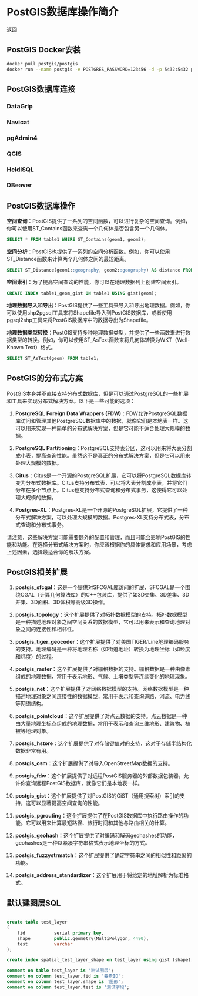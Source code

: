 # PostGIS数据库操作简介

[返回](../index.md)

## PostGIS Docker安装

```Bash
docker pull postgis/postgis
docker run --name postgis -e POSTGRES_PASSWORD=123456 -d -p 5432:5432 postgis/postgis
```

## PostGIS数据库连接

### DataGrip

### Navicat

### pgAdmin4

### QGIS

### HeidiSQL

### DBeaver

## PostGIS数据库操作

**空间查询**：PostGIS提供了一系列的空间函数，可以进行复杂的空间查询。例如，你可以使用ST_Contains函数来查询一个几何体是否包含另一个几何体。

```sql
SELECT * FROM table1 WHERE ST_Contains(geom1, geom2);
```

**空间分析**：PostGIS也提供了一系列的空间分析函数。例如，你可以使用ST_Distance函数来计算两个几何体之间的最短距离。

```sql
SELECT ST_Distance(geom1::geography, geom2::geography) AS distance FROM table1;
```

**空间索引**：为了提高空间查询的性能，你可以在地理数据列上创建空间索引。

```sql
CREATE INDEX table1_geom_gist ON table1 USING gist(geom);
```

**地理数据导入和导出**：PostGIS提供了一些工具来导入和导出地理数据。例如，你可以使用shp2pgsql工具来将Shapefile导入到PostGIS数据库，或者使用pgsql2shp工具来将PostGIS数据库中的数据导出为Shapefile。

**地理数据类型转换**：PostGIS支持多种地理数据类型，并提供了一些函数来进行数据类型的转换。例如，你可以使用ST_AsText函数来将几何体转换为WKT（Well-Known Text）格式。

```sql
SELECT ST_AsText(geom) FROM table1;
```

## PostGIS的分布式方案

PostGIS本身并不直接支持分布式数据库，但是可以通过PostgreSQL的一些扩展和工具来实现分布式解决方案。以下是一些可能的选项：

1. **PostgreSQL Foreign Data Wrappers (FDW)**：FDW允许PostgreSQL数据库访问和管理其他PostgreSQL数据库中的数据，就像它们是本地表一样。这可以用来实现一种简单的分布式解决方案，但是它可能不适合处理大规模的数据。

2. **PostgreSQL Partitioning**：PostgreSQL支持表分区，这可以用来将大表分割成小表，提高查询性能。虽然这不是真正的分布式解决方案，但是它可以用来处理大规模的数据。

3. **Citus**：Citus是一个开源的PostgreSQL扩展，它可以将PostgreSQL数据库转变为分布式数据库。Citus支持分布式表，可以将大表分割成小表，并将它们分布在多个节点上。Citus也支持分布式查询和分布式事务，这使得它可以处理大规模的数据。

4. **Postgres-XL**：Postgres-XL是一个开源的PostgreSQL扩展，它提供了一种分布式解决方案，可以处理大规模的数据。Postgres-XL支持分布式表，分布式查询和分布式事务。

请注意，这些解决方案可能需要额外的配置和管理，而且可能会影响PostGIS的性能和功能。在选择分布式解决方案时，你应该根据你的具体需求和应用场景，考虑上述因素，选择最适合你的解决方案。

## PostGIS相关扩展

1. **postgis_sfcgal**：这是一个提供对SFCGAL库访问的扩展，SFCGAL是一个围绕CGAL（计算几何算法库）的C++包装库，提供了如3D交集、3D差集、3D并集、3D面积、3D体积等高级3D操作。

2. **postgis_topology**：这个扩展提供了对拓扑数据模型的支持。拓扑数据模型是一种描述地理对象之间空间关系的数据模型，它可以用来表示和查询地理对象之间的连接性和相邻性。

3. **postgis_tiger_geocoder**：这个扩展提供了对美国TIGER/Line地理编码服务的支持。地理编码是一种将地理名称（如街道地址）转换为地理坐标（如经度和纬度）的过程。

4. **postgis_raster**：这个扩展提供了对栅格数据的支持。栅格数据是一种由像素组成的地理数据，常用于表示地形、气候、土壤类型等连续变化的地理现象。

5. **postgis_net**：这个扩展提供了对网络数据模型的支持。网络数据模型是一种描述地理对象之间连接性的数据模型，常用于表示和查询道路、河流、电力线等网络结构。

6. **postgis_pointcloud**：这个扩展提供了对点云数据的支持。点云数据是一种由大量地理坐标点组成的地理数据，常用于表示和查询三维地形、建筑物、植被等地理对象。

7. **postgis_hstore**：这个扩展提供了对存储键值对的支持，这对于存储半结构化数据非常有用。

8. **postgis_osm**：这个扩展提供了对导入OpenStreetMap数据的支持。

9. **postgis_fdw**：这个扩展提供了对远程PostGIS服务器的外部数据包装器，允许你查询远程PostGIS数据库，就像它们是本地表一样。

10. **postgis_gist**：这个扩展提供了对PostGIS的GiST（通用搜索树）索引的支持，这可以显著提高空间查询的性能。

11. **postgis_pgrouting**：这个扩展提供了在PostGIS数据库中执行路由操作的功能。它可以用来计算最短路径、旅行时间和其他与路由相关的计算。

12. **postgis_geohash**：这个扩展提供了对编码和解码geohashes的功能，geohashes是一种以紧凑字符串格式表示地理坐标的方式。

13. **postgis_fuzzystrmatch**：这个扩展提供了确定字符串之间的相似性和距离的功能。

14. **postgis_address_standardizer**：这个扩展用于将给定的地址解析为标准格式。

## 默认建图层SQL

```SQL

create table test_layer
(
    fid           serial primary key,
    shape         public.geometry(MultiPolygon, 4490),
    test          varchar
);

create index spatial_test_layer_shape on test_layer using gist (shape);

comment on table test_layer is '测试图层';
comment on column test_layer.fid is '要素ID';
comment on column test_layer.shape is '图形';
comment on column test_layer.test is '测试字段';

```